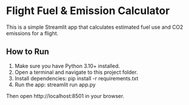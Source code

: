# Flight Fuel & Emission Calculator

This is a simple Streamlit app that calculates estimated fuel use and CO2 emissions for a flight.

## How to Run
1. Make sure you have Python 3.10+ installed.
2. Open a terminal and navigate to this project folder.
3. Install dependencies:
   pip install -r requirements.txt
4. Run the app:
   streamlit run app.py

Then open http://localhost:8501 in your browser.
